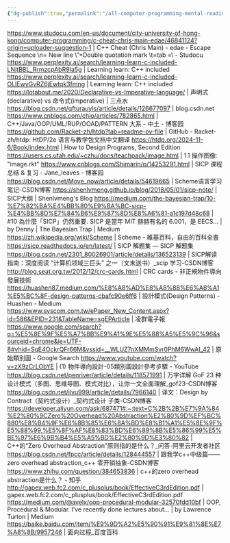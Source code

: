 ```yaml
---
{"dg-publish":true,"permalink":"/all-computer-programming-mental-readings/"}
---
```


https://www.studocu.com/en-us/document/city-university-of-hong-kong/computer-programming/c-cheat-chris-main-edae/46841124?origin=uploader-suggestion-1 | C++ Cheat (Chris Main) - edae - Escape Sequence \n= New line \”=Double quotation mark \t=tab \=\ - Studocu
https://www.perplexity.ai/search/learning-learn-c-included-LNjtBBL_RrmzcpAbR9Ia5g | Learning learn: C++ included
https://www.perplexity.ai/search/learning-learn-c-included-OLlEwyGvRZ6jEwtqk3fmng | Learning learn: C++ included
https://lotabout.me/2020/Declarative-vs-Imperative-language/ | 声明式(declarative) vs 命令式(imperative) | 三点水
https://blog.csdn.net/qfturauyls/article/details/126677097 | blog.csdn.net
https://www.cnblogs.com/chio/articles/782865.html | C++/Java/OOP/UML/RUP/OOAD/PATTERN 大系 - 中土 - 博客园
https://github.com/Racket-zh/htdp?tab=readme-ov-file | GitHub - Racket-zh/htdp: HtDP/2e 语言与教学包文档中文翻译
https://htdp.org/2024-11-6/Book/index.html | How to Design Programs, Second Edition
https://users.cs.utah.edu/~czhu/docs/teachpack/image.html | 1.1 操作图像: "image.rkt"
https://www.cnblogs.com/Shimarin/p/14253291.html | SICP 课程总结 & 复习 - Jane_leaves - 博客园
https://blog.csdn.net/Move_now/article/details/54619665 | Scheme语言学习笔记-CSDN博客
https://shenlvmeng.github.io/blog/2018/05/01/sicp-note/ | SICP大纲 | Shenlvmeng's Blog
https://medium.com/the-bayesian-trap/10-%E7%82%BA%E4%BB%80%E9%BA%BC-sicp-%E4%BB%8D%E7%84%B6%E9%87%8D%E8%A6%81-a1c197d48c68 | #10 為什麼「SICP」仍然重要. SICP 是當年 MIT 赫赫有名的 6.001，是 EECS… | by Denny | The Bayesian Trap | Medium
https://zh.wikipedia.org/wiki/Scheme | Scheme - 維基百科，自由的百科全書
https://sicp.readthedocs.io/en/latest/ | SICP 解题集 — SICP 解题集
https://blog.csdn.net/2301_80026901/article/details/136523139 | SICP解读指南：深度阅读 “计算机领域三巨头” 之一（文末送书）_scip 学习-CSDN博客
http://blog.seat.org.tw/2012/12/crc-cards.html | CRC cards - 非正規物件導向發展技術
https://huashen87.medium.com/%E8%A8%AD%E8%A8%88%E6%A8%A1%E5%BC%8F-design-patterns-cbafc90e6ff6 | 設計模式(Design Patterns) - Huashen - Medium
https://www.syscom.com.tw/ePaper_New_Content.aspx?id=586&EPID=231&TableName=sgEPArticle | 凌群電子報
https://www.google.com/search?q=%E5%8E%9F%E5%A7%8B%E9%A1%9E%E5%88%A5%E5%9C%96&sourceid=chrome&ie=UTF-8#vhid=SqE4OckrQFr66M&vssid=__WLUZ7nXMMmSvr0PhM6WwAI_42 | 原始類別圖 - Google Search
https://www.youtube.com/watch?v=zX9zCrLObYE | (1) 物件導向設計-05類別圖設計參考步驟 - YouTube
https://blog.csdn.net/penriver/article/details/118571991 | 万字详解 GoF 23 种设计模式（多图、思维导图、模式对比），让你一文全面理解_gof23-CSDN博客
https://blog.csdn.net/ilvu999/article/details/7966140 | 译文：Design by Contract（契约式设计）_契约式设计 子类-CSDN博客
https://developer.aliyun.com/ask/687471#:~:text=C%2B%2B%E7%9A%84%E2%80%9CZero%20Overhead%20Abstraction%E2%80%9D%EF%BC%880%E8%B4%9F%E6%8B%85%E6%8A%BD%E8%B1%A1%E5%8E%9F%E5%88%99,%E5%8F%AF%E8%83%BD%E6%89%8B%E5%86%99%E5%BE%97%E6%9B%B4%E5%A5%BD%E2%80%9D%E3%80%82 | C++的“Zero Overhead Abstraction”原则指的是什么？_问答-阿里云开发者社区
https://blog.csdn.net/fpcc/article/details/128444557 | 跟我学c++中级篇——zero overhead abstraction_c++ 零开销抽象-CSDN博客
https://www.zhihu.com/question/384653836 | c++的zero overhead abstraction是什么？ - 知乎
http://gapex.web.fc2.com/c_plusplus/book/EffectiveC3rdEdition.pdf | gapex.web.fc2.com/c_plusplus/book/EffectiveC3rdEdition.pdf
https://medium.com/@avelx/oop-procedural-modular-32570fdd10bf | OOP, Procedural & Modular. I’ve recently done lectures about… | by Lawrence Turton | Medium
https://baike.baidu.com/item/%E9%9D%A2%E5%90%91%E9%81%8E%E7%A8%8B/9957246 | 面向过程_百度百科